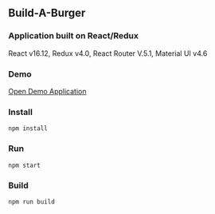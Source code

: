 ## Build-A-Burger

### Application built on React/Redux

React v16.12, Redux v4.0, React Router V.5.1, Material UI v4.6

### Demo

<a href="https://Rumi-W.github.io/build-a-burger/">
Open Demo Application</a>
<br>

### Install

    npm install

### Run

    npm start

### Build

    npm run build
